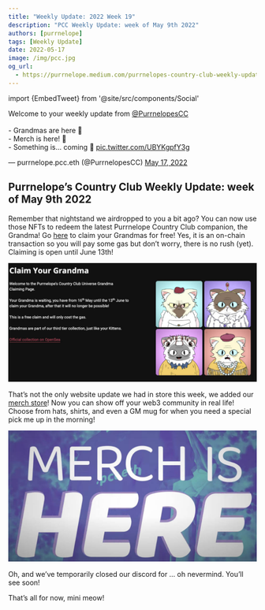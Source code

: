 ```yaml
---
title: "Weekly Update: 2022 Week 19"
description: "PCC Weekly Update: week of May 9th 2022"
authors: [purrnelope]
tags: [Weekly Update]
date: 2022-05-17
image: /img/pcc.jpg
og_url:
  - https://purrnelope.medium.com/purrnelopes-country-club-weekly-update-week-of-may-9th-2022-efd908a57250
---
```


import {EmbedTweet} from '@site/src/components/Social'

<EmbedTweet>
  <p lang="en" dir="ltr">
    Welcome to your weekly update from
    <a href="https://twitter.com/PurrnelopesCC?ref_src=twsrc%5Etfw"
      >@PurrnelopesCC</a
    >
    <br /><br />- Grandmas are here 👵<br />- Merch is here! 👕<br />- Something
    is... coming 🔮
    <a href="https://t.co/UBYKgpfY3g">pic.twitter.com/UBYKgpfY3g</a>
  </p>
  &mdash; purrnelope.pcc.eth (@PurrnelopesCC)
  <a
    href="https://twitter.com/PurrnelopesCC/status/1526669149031768064?ref_src=twsrc%5Etfw"
    >May 17, 2022</a
  >
</EmbedTweet>

<!--truncate-->

## Purrnelope’s Country Club Weekly Update: week of May 9th 2022

Remember that nightstand we airdropped to you a bit ago? You can now use those NFTs to redeem the latest Purrnelope Country Club companion, the Grandma! Go [here](https://www.purrnelopescountryclub.com/claim/grandma) to claim your Grandmas for free! Yes, it is an on-chain transaction so you will pay some gas but don’t worry, there is no rush (yet). Claiming is open until June 13th!

![](assets/2022-05/1_Cp603RdHAhju_4n0cpa_dQ.jpg)

That’s not the only website update we had in store this week, we added our [merch store](https://store.purrnelopescountryclub.com/)! Now you can show off your web3 community in real life! Choose from hats, shirts, and even a GM mug for when you need a special pick me up in the morning!

![](assets/2022-05/1_69uZnwfpRQorEZspWqekcw.jpg)

Oh, and we’ve temporarily closed our discord for … oh nevermind. You’ll see soon!

That’s all for now, mini meow!
